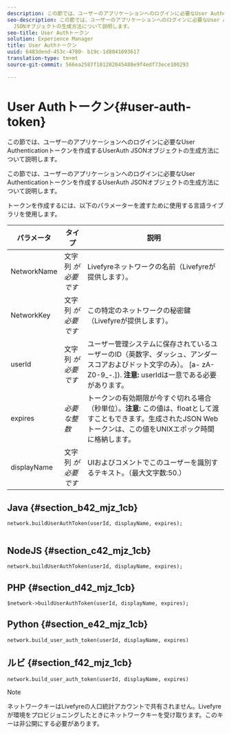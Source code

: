 ```yaml
---
description: この節では、ユーザーのアプリケーションへのログインに必要なUser Authenticationトークンを作成するUserAuth JSONオブジェクトの生成方法について説明します。
seo-description: この節では、ユーザーのアプリケーションへのログインに必要なUser Authenticationトークンを作成するUserAuth
  JSONオブジェクトの生成方法について説明します。
seo-title: User Authトークン
solution: Experience Manager
title: User Authトークン
uuid: 6483dend-453c-4780- b19c-1d8041693617
translation-type: tm+mt
source-git-commit: 566ea2587f101202045488e9f4edf73ece100293

---
```



# User Authトークン{#user-auth-token}

この節では、ユーザーのアプリケーションへのログインに必要なUser Authenticationトークンを作成するUserAuth JSONオブジェクトの生成方法について説明します。

この節では、ユーザーのアプリケーションへのログインに必要なUser Authenticationトークンを作成するUserAuth JSONオブジェクトの生成方法について説明します。

トークンを作成するには、以下のパラメーターを渡すために使用する言語ライブラリを使用します。

| パラメータ | タイプ | 説明 |
|---|---|---|
| NetworkName | 文字列 *が必要です* | Livefyreネットワークの名前（Livefyreが提供します）。 |
| NetworkKey | 文字列 *が必要です* | この特定のネットワークの秘密鍵（Livefyreが提供します）。 |
| userId | 文字列 *が必要です* | ユーザー管理システムに保存されているユーザーのID（英数字、ダッシュ、アンダースコアおよびドット文字のみ）。 [a- zA- Z0-9_-.]). **注意:** userIdは一意である必要があります。 |
| expires | *必要な整数* | トークンの有効期限が今すぐ切れる場合（秒単位）。**注意:** この値は、floatとして渡すこともできます。生成されたJSON Webトークンは、この値をUNIXエポック時間に格納します。 |
| displayName | 文字列 *が必要です* | UIおよびコメントでこのユーザーを識別するテキスト。（最大文字数:50.） |

## Java {#section_b42_mjz_1cb}

```
network.buildUserAuthToken(userId, displayName, expires); 
 
```

## NodeJS {#section_c42_mjz_1cb}

```
network.buildUserAuthToken(userId, displayName, expires); 
```

## PHP {#section_d42_mjz_1cb}

```
$network->buildUserAuthToken(userId, displayName, expires); 
```

## Python {#section_e42_mjz_1cb}

```
network.build_user_auth_token(userId, displayName, expires) 
```

## ルビ {#section_f42_mjz_1cb}

```
network.build_user_auth_token(userId, displayName, expires) 
```

>[!NOTE]
>
>ネットワークキーはLivefyreの人口統計アカウントで共有されません。Livefyreが環境をプロビジョニングしたときにネットワークキーを受け取ります。このキーは非公開にする必要があります。

